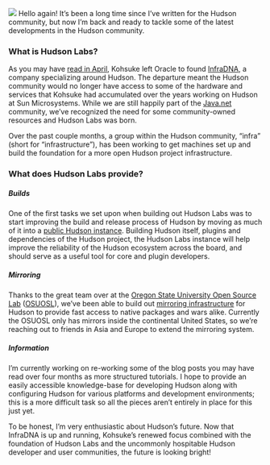 ![](/sites/default/files/images/scientist.thumbnail.gif) Hello again! It’s been a long time since I’ve written for the Hudson community, but now I’m back and ready to tackle some of the latest developments in the Hudson community.

### What is Hudson Labs?

As you may have [read in April](http://www.hudson-labs.org/content/kohsuke-leaves-sun), Kohsuke left Oracle to found [InfraDNA](http://www.infradna.com/), a company specializing around Hudson. The departure meant the Hudson community would no longer have access to some of the hardware and services that Kohsuke had accumulated over the years working on Hudson at Sun Microsystems. While we are still happily part of the [Java.net](http://java.net/) community, we’ve recognized the need for some community-owned resources and Hudson Labs was born.

Over the past couple months, a group within the Hudson community, “infra” (short for “infrastructure”), has been working to get machines set up and build the foundation for a more open Hudson project infrastructure.

### What does Hudson Labs provide?

##### Builds

One of the first tasks we set upon when building out Hudson Labs was to start improving the build and release process of Hudson by moving as much of it into a [public Hudson instance](http://ci.hudson-labs.org). Building Hudson itself, plugins and dependencies of the Hudson project, the Hudson Labs instance will help improve the reliability of the Hudson ecosystem across the board, and should serve as a useful tool for core and plugin developers.

##### Mirroring

Thanks to the great team over at the [Oregon State University Open Source Lab](http://www.osuosl.org) (<a href="http://twitter.com/osuosl" id="aptureLink_oz4HIIQKJD">OSUOSL</a>), we’ve been able to build out [mirroring infrastructure](http://ftp.osuosl.org/pub/hudson/) for Hudson to provide fast access to native packages and wars alike. Currently the OSUOSL only has mirrors inside the continental United States, so we’re reaching out to friends in Asia and Europe to extend the mirroring system.

##### Information

I’m currently working on re-working some of the blog posts you may have read over four months as more structured tutorials. I hope to provide an easily accessible knowledge-base for developing Hudson along with configuring Hudson for various platforms and development environments; this is a more difficult task so all the pieces aren’t entirely in place for this just yet.

To be honest, I’m very enthusiastic about Hudson’s future. Now that InfraDNA is up and running, Kohsuke’s renewed focus combined with the foundation of Hudson Labs and the uncommonly hospitable Hudson developer and user communities, the future is looking bright!
